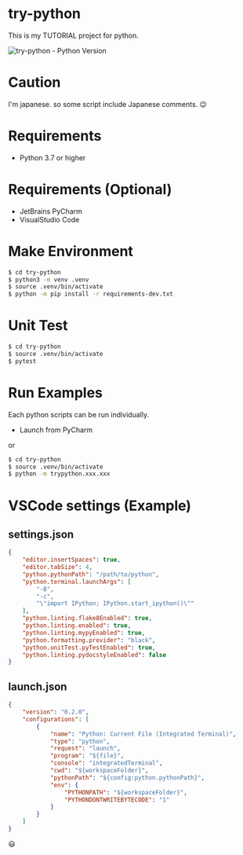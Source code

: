 # try-python
This is my TUTORIAL project for python. 

![try-python - Python Version](https://img.shields.io/badge/python-3.7-blue.svg)

# Caution
I'm japanese. so some script include Japanese comments. :wink:

# Requirements
- Python 3.7 or higher

# Requirements (Optional)
- JetBrains PyCharm
- VisualStudio Code

# Make Environment
```sh
$ cd try-python
$ python3 -m venv .venv
$ source .venv/bin/activate
$ python -m pip install -r requirements-dev.txt
```

# Unit Test
```sh
$ cd try-python
$ source .venv/bin/activate
$ pytest
```

# Run Examples
Each python scripts can be run individually.
- Launch from PyCharm

or

```sh
$ cd try-python
$ source .venv/bin/activate
$ python -m trypython.xxx.xxx
```

# VSCode settings (Example)

## settings.json

```json
{
    "editor.insertSpaces": true,
    "editor.tabSize": 4,
    "python.pythonPath": "/path/to/python",
    "python.terminal.launchArgs": [
        "-B",
        "-c",
        "\"import IPython; IPython.start_ipython()\""
    ],
    "python.linting.flake8Enabled": true,
    "python.linting.enabled": true,
    "python.linting.mypyEnabled": true,
    "python.formatting.provider": "black",
    "python.unitTest.pyTestEnabled": true,
    "python.linting.pydocstyleEnabled": false
}
```

## launch.json

```json
{
    "version": "0.2.0",
    "configurations": [
        {
            "name": "Python: Current File (Integrated Terminal)",
            "type": "python",
            "request": "launch",
            "program": "${file}",
            "console": "integratedTerminal",
            "cwd": "${workspaceFolder}",
            "pythonPath": "${config:python.pythonPath}",
            "env": {
                "PYTHONPATH": "${workspaceFolder}",
                "PYTHONDONTWRITEBYTECODE": "1"
            }
        }
    ]
}
```

:smiley:
